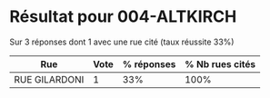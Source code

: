 # Résultat pour 004-ALTKIRCH

Sur 3 réponses dont 1 avec une rue cité (taux réussite 33%)

| Rue | Vote | % réponses | % Nb rues cités|
|-----|------|------------|----------------|
| RUE GILARDONI | 1 | 33% | 100%|
